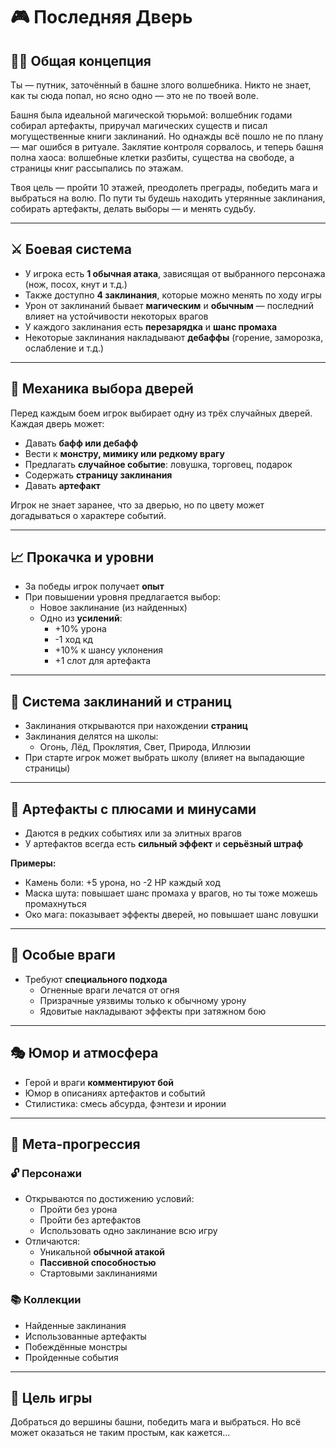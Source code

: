 
# 🎮 Последняя Дверь

## 🧙‍♂️ Общая концепция

Ты — путник, заточённый в башне злого волшебника. Никто не знает, как ты сюда попал, но ясно одно — это не по твоей воле.

Башня была идеальной магической тюрьмой: волшебник годами собирал артефакты, приручал магических существ и писал могущественные книги заклинаний. Но однажды всё пошло не по плану — маг ошибся в ритуале. Заклятие контроля сорвалось, и теперь башня полна хаоса: волшебные клетки разбиты, существа на свободе, а страницы книг рассыпались по этажам.

Твоя цель — пройти 10 этажей, преодолеть преграды, победить мага и выбраться на волю. По пути ты будешь находить утерянные заклинания, собирать артефакты, делать выборы — и менять судьбу.

---

## ⚔️ Боевая система

- У игрока есть **1 обычная атака**, зависящая от выбранного персонажа (нож, посох, кнут и т.д.)
- Также доступно **4 заклинания**, которые можно менять по ходу игры
- Урон от заклинаний бывает **магическим** и **обычным** — последний влияет на устойчивости некоторых врагов
- У каждого заклинания есть **перезарядка** и **шанс промаха**
- Некоторые заклинания накладывают **дебаффы** (горение, заморозка, ослабление и т.д.)

---

## 🚪 Механика выбора дверей

Перед каждым боем игрок выбирает одну из трёх случайных дверей. Каждая дверь может:

- Давать **бафф или дебафф**
- Вести к **монстру, мимику или редкому врагу**
- Предлагать **случайное событие**: ловушка, торговец, подарок
- Содержать **страницу заклинания**
- Давать **артефакт**

Игрок не знает заранее, что за дверью, но по цвету может догадываться о характере событий.

---

## 📈 Прокачка и уровни

- За победы игрок получает **опыт**
- При повышении уровня предлагается выбор:
    - Новое заклинание (из найденных)
    - Одно из **усилений**:
        - +10% урона
        - -1 ход кд
        - +10% к шансу уклонения
        - +1 слот для артефакта

---

## 📖 Система заклинаний и страниц

- Заклинания открываются при нахождении **страниц**
- Заклинания делятся на школы:
    - Огонь, Лёд, Проклятия, Свет, Природа, Иллюзии
- При старте игрок может выбрать школу (влияет на выпадающие страницы)

---

## 🧿 Артефакты с плюсами и минусами

- Даются в редких событиях или за элитных врагов
- У артефактов всегда есть **сильный эффект** и **серьёзный штраф**

**Примеры:**

- Камень боли: +5 урона, но -2 HP каждый ход
- Маска шута: повышает шанс промаха у врагов, но ты тоже можешь промахнуться
- Око мага: показывает эффекты дверей, но повышает шанс ловушки

---

## 👹 Особые враги

- Требуют **специального подхода**
    - Огненные враги лечатся от огня
    - Призрачные уязвимы только к обычному урону
    - Ядовитые накладывают эффекты при затяжном бою

---

## 🎭 Юмор и атмосфера

- Герой и враги **комментируют бой**
- Юмор в описаниях артефактов и событий
- Стилистика: смесь абсурда, фэнтези и иронии

---

## 🔄 Мета-прогрессия

### 🔓 Персонажи

- Открываются по достижению условий:
    - Пройти без урона
    - Пройти без артефактов
    - Использовать одно заклинание всю игру
- Отличаются:
    - Уникальной **обычной атакой**
    - **Пассивной способностью**
    - Стартовыми заклинаниями

### 📚 Коллекции

- Найденные заклинания
- Использованные артефакты
- Побеждённые монстры
- Пройденные события

---

## 🏁 Цель игры

Добраться до вершины башни, победить мага и выбраться. Но всё может оказаться не таким простым, как кажется...
